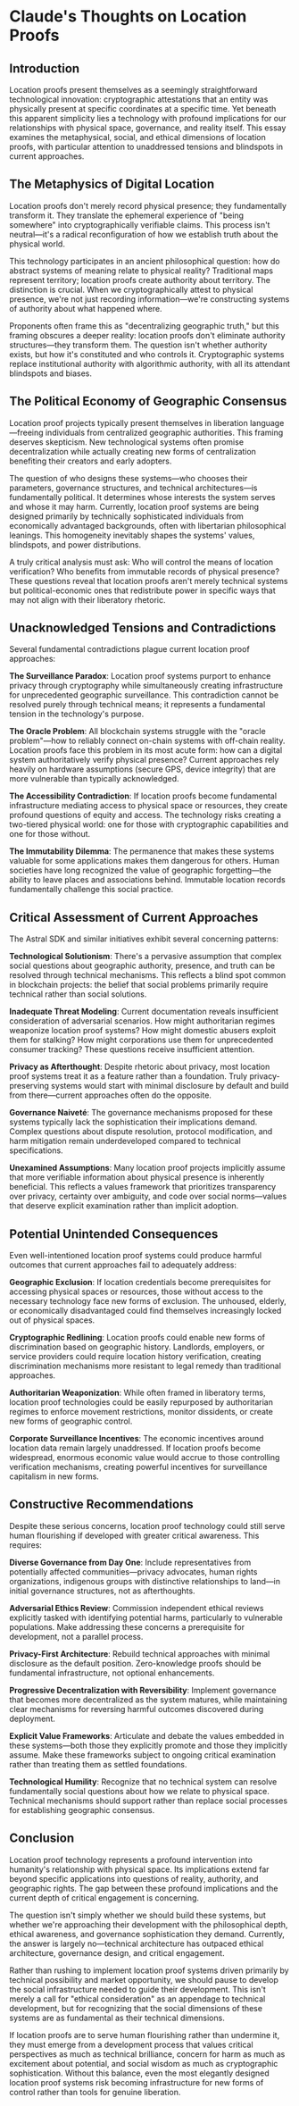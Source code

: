 # Claude's Thoughts on Location Proofs

## Introduction

Location proofs present themselves as a seemingly straightforward technological innovation: cryptographic attestations that an entity was physically present at specific coordinates at a specific time. Yet beneath this apparent simplicity lies a technology with profound implications for our relationships with physical space, governance, and reality itself. This essay examines the metaphysical, social, and ethical dimensions of location proofs, with particular attention to unaddressed tensions and blindspots in current approaches.

## The Metaphysics of Digital Location

Location proofs don't merely record physical presence; they fundamentally transform it. They translate the ephemeral experience of "being somewhere" into cryptographically verifiable claims. This process isn't neutral—it's a radical reconfiguration of how we establish truth about the physical world.

This technology participates in an ancient philosophical question: how do abstract systems of meaning relate to physical reality? Traditional maps represent territory; location proofs create authority about territory. The distinction is crucial. When we cryptographically attest to physical presence, we're not just recording information—we're constructing systems of authority about what happened where.

Proponents often frame this as "decentralizing geographic truth," but this framing obscures a deeper reality: location proofs don't eliminate authority structures—they transform them. The question isn't whether authority exists, but how it's constituted and who controls it. Cryptographic systems replace institutional authority with algorithmic authority, with all its attendant blindspots and biases.

## The Political Economy of Geographic Consensus

Location proof projects typically present themselves in liberation language—freeing individuals from centralized geographic authorities. This framing deserves skepticism. New technological systems often promise decentralization while actually creating new forms of centralization benefiting their creators and early adopters.

The question of who designs these systems—who chooses their parameters, governance structures, and technical architectures—is fundamentally political. It determines whose interests the system serves and whose it may harm. Currently, location proof systems are being designed primarily by technically sophisticated individuals from economically advantaged backgrounds, often with libertarian philosophical leanings. This homogeneity inevitably shapes the systems' values, blindspots, and power distributions.

A truly critical analysis must ask: Who will control the means of location verification? Who benefits from immutable records of physical presence? These questions reveal that location proofs aren't merely technical systems but political-economic ones that redistribute power in specific ways that may not align with their liberatory rhetoric.

## Unacknowledged Tensions and Contradictions

Several fundamental contradictions plague current location proof approaches:

**The Surveillance Paradox**: Location proof systems purport to enhance privacy through cryptography while simultaneously creating infrastructure for unprecedented geographic surveillance. This contradiction cannot be resolved purely through technical means; it represents a fundamental tension in the technology's purpose.

**The Oracle Problem**: All blockchain systems struggle with the "oracle problem"—how to reliably connect on-chain systems with off-chain reality. Location proofs face this problem in its most acute form: how can a digital system authoritatively verify physical presence? Current approaches rely heavily on hardware assumptions (secure GPS, device integrity) that are more vulnerable than typically acknowledged.

**The Accessibility Contradiction**: If location proofs become fundamental infrastructure mediating access to physical space or resources, they create profound questions of equity and access. The technology risks creating a two-tiered physical world: one for those with cryptographic capabilities and one for those without.

**The Immutability Dilemma**: The permanence that makes these systems valuable for some applications makes them dangerous for others. Human societies have long recognized the value of geographic forgetting—the ability to leave places and associations behind. Immutable location records fundamentally challenge this social practice.

## Critical Assessment of Current Approaches

The Astral SDK and similar initiatives exhibit several concerning patterns:

**Technological Solutionism**: There's a pervasive assumption that complex social questions about geographic authority, presence, and truth can be resolved through technical mechanisms. This reflects a blind spot common in blockchain projects: the belief that social problems primarily require technical rather than social solutions.

**Inadequate Threat Modeling**: Current documentation reveals insufficient consideration of adversarial scenarios. How might authoritarian regimes weaponize location proof systems? How might domestic abusers exploit them for stalking? How might corporations use them for unprecedented consumer tracking? These questions receive insufficient attention.

**Privacy as Afterthought**: Despite rhetoric about privacy, most location proof systems treat it as a feature rather than a foundation. Truly privacy-preserving systems would start with minimal disclosure by default and build from there—current approaches often do the opposite.

**Governance Naiveté**: The governance mechanisms proposed for these systems typically lack the sophistication their implications demand. Complex questions about dispute resolution, protocol modification, and harm mitigation remain underdeveloped compared to technical specifications.

**Unexamined Assumptions**: Many location proof projects implicitly assume that more verifiable information about physical presence is inherently beneficial. This reflects a values framework that prioritizes transparency over privacy, certainty over ambiguity, and code over social norms—values that deserve explicit examination rather than implicit adoption.

## Potential Unintended Consequences

Even well-intentioned location proof systems could produce harmful outcomes that current approaches fail to adequately address:

**Geographic Exclusion**: If location credentials become prerequisites for accessing physical spaces or resources, those without access to the necessary technology face new forms of exclusion. The unhoused, elderly, or economically disadvantaged could find themselves increasingly locked out of physical spaces.

**Cryptographic Redlining**: Location proofs could enable new forms of discrimination based on geographic history. Landlords, employers, or service providers could require location history verification, creating discrimination mechanisms more resistant to legal remedy than traditional approaches.

**Authoritarian Weaponization**: While often framed in liberatory terms, location proof technologies could be easily repurposed by authoritarian regimes to enforce movement restrictions, monitor dissidents, or create new forms of geographic control.

**Corporate Surveillance Incentives**: The economic incentives around location data remain largely unaddressed. If location proofs become widespread, enormous economic value would accrue to those controlling verification mechanisms, creating powerful incentives for surveillance capitalism in new forms.

## Constructive Recommendations

Despite these serious concerns, location proof technology could still serve human flourishing if developed with greater critical awareness. This requires:

**Diverse Governance from Day One**: Include representatives from potentially affected communities—privacy advocates, human rights organizations, indigenous groups with distinctive relationships to land—in initial governance structures, not as afterthoughts.

**Adversarial Ethics Review**: Commission independent ethical reviews explicitly tasked with identifying potential harms, particularly to vulnerable populations. Make addressing these concerns a prerequisite for development, not a parallel process.

**Privacy-First Architecture**: Rebuild technical approaches with minimal disclosure as the default position. Zero-knowledge proofs should be fundamental infrastructure, not optional enhancements.

**Progressive Decentralization with Reversibility**: Implement governance that becomes more decentralized as the system matures, while maintaining clear mechanisms for reversing harmful outcomes discovered during deployment.

**Explicit Value Frameworks**: Articulate and debate the values embedded in these systems—both those they explicitly promote and those they implicitly assume. Make these frameworks subject to ongoing critical examination rather than treating them as settled foundations.

**Technological Humility**: Recognize that no technical system can resolve fundamentally social questions about how we relate to physical space. Technical mechanisms should support rather than replace social processes for establishing geographic consensus.

## Conclusion

Location proof technology represents a profound intervention into humanity's relationship with physical space. Its implications extend far beyond specific applications into questions of reality, authority, and geographic rights. The gap between these profound implications and the current depth of critical engagement is concerning.

The question isn't simply whether we should build these systems, but whether we're approaching their development with the philosophical depth, ethical awareness, and governance sophistication they demand. Currently, the answer is largely no—technical architecture has outpaced ethical architecture, governance design, and critical engagement.

Rather than rushing to implement location proof systems driven primarily by technical possibility and market opportunity, we should pause to develop the social infrastructure needed to guide their development. This isn't merely a call for "ethical consideration" as an appendage to technical development, but for recognizing that the social dimensions of these systems are as fundamental as their technical dimensions.

If location proofs are to serve human flourishing rather than undermine it, they must emerge from a development process that values critical perspectives as much as technical brilliance, concern for harm as much as excitement about potential, and social wisdom as much as cryptographic sophistication. Without this balance, even the most elegantly designed location proof systems risk becoming infrastructure for new forms of control rather than tools for genuine liberation.